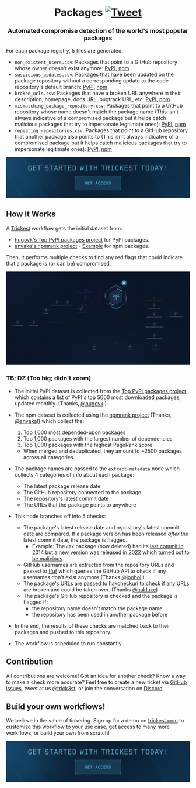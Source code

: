 <h1 align="center">Packages <a href="https://twitter.com/intent/tweet?text=Trickest%20Packages%20-%20Automated%20compromise%20detection%20of%20the%20world's%20most%20popular%20packages%20%40trick3st%0A%0Ahttps%3A%2F%2Fgithub.com%2Ftrickest%2Fpackages&hashtags=bugbounty,bugbountytips,infosec"><img src="https://img.shields.io/badge/Tweet--lightgrey?logo=twitter&style=social" alt="Tweet" height="20"/></a></h1>
<h3 align="center">Automated compromise detection of the world's most popular packages</h3>

For each package registry, 5 files are generated:
- `non_existent_users.csv`: Packages that point to a GitHub repository whose owner doesn't exist anymore: [PyPI](pypi/non_existent_users.csv), [npm](npm/non_existent_users.csv)
- `suspicious_updates.csv`: Packages that have been updated on the package repository without a corresponding update to the code repository's default branch: [PyPI](pypi/suspicious_updates.csv), [npm](npm/suspicious_updates.csv)
- `broken_urls.csv`: Packages that have a broken URL anywhere in their description, homepage, docs URL, bugtrack URL, etc: [PyPI](pypi/broken_urls.csv), [npm](npm/broken_urls.csv)
- `mismatching_package_repository.csv`: Packages that point to a GitHub repository whose name doesn't match the package name (This isn't always indicative of a compromised package but it helps catch malicious packages that try to impersonate legitimate ones): [PyPI](pypi/mismatching_package_repository.csv), [npm](npm/mismatching_package_repository.csv)
- `repeating_repositories.csv`: Packages that point to a GitHub repository that another package also points to (This isn't always indicative of a compromised package but it helps catch malicious packages that try to impersonate legitimate ones): [PyPI](pypi/repeating_repositories.csv), [npm](npm/repeating_repositories.csv)

[<img src="./banner.png" />](https://trickest-access.paperform.co/)

## How it Works
A [Trickest](https://trickest.com) workflow gets the initial dataset from:
- [hugovk's Top PyPI packages project](https://hugovk.github.io/top-pypi-packages/) for PyPI packages.
- [anvaka's npmrank project](https://github.com/anvaka/npmrank) - [Example](https://gist.github.com/anvaka/8e8fa57c7ee1350e3491) for npm packages.

Then, it performs multiple checks to find any red flags that could indicate that a package is (or can be) compromised.

![Trickest Workflow](packages.png "Trickest Workflow - Packages")
### TB; DZ (Too big; didn't zoom)
- The initial PyPI dataset is collected from the [Top PyPI packages project](https://hugovk.github.io/top-pypi-packages/), which contains a list of PyPI's top 5000 most downloaded packages, updated monthly. (Thanks, [@hugovk](https://github.com/hugovk)!)
- The npm dataset is collected using the [npmrank project](https://gist.github.com/anvaka/8e8fa57c7ee1350e3491) (Thanks, [@anvaka](https://github.com/anvaka)!) which collect the:
    1. Top 1,000 most depended-upon packages
    2. Top 1,000 packages with the largest number of dependencies
    3. Top 1,000 packages with the highest PageRank score

    - When merged and deduplicated, they amount to ~2500 packages across all categories.
- The package names are passed to the `extract-metadata` node which collects 4 categories of info about each package:
    - The latest package release date
    - The GitHub repository connected to the package
    - The repository's latest commit date
    - The URLs that the package points to anywhere
- This node branches off into 5 checks:
    - The package's latest release date and repository's latest commit date are compared. If a package version has been released _after_ the latest commit date, the package is flagged.
        - Example: The `ctx` package (now deleted) had its [last commit in 2014](https://github.com/figlief/ctx/commits/master) but a [new version was released in 2022](https://web.archive.org/web/20220519184823/https://pypi.org/project/ctx/#history) which [turned out to be malicious](https://www.reddit.com/r/Python/comments/uwhzkj/i_think_the_ctx_package_on_pypi_has_been_hacked/).
    - GitHub usernames are extracted from the repository URLs and passed to [ffuf](https://github.com/ffuf/ffuf) which queries the GitHub API to check if any usernames don't exist anymore (Thanks [@joohoi](https://github.com/joohoi)!)
    - The package's URLs are passed to [hakcheckurl](https://github.com/hakluke/hakcheckurl) to check if any URLs are broken and could be taken over. (Thanks [@hakluke](https://github.com/hakluke))
    - The package's GitHub repository is checked and the package is flagged if:
        - the repository name doesn't match the package name
        - the repository has been used in another package before
- In the end, the results of these checks are matched back to their packages and pushed to this repository.
- The workflow is scheduled to run constantly.

## Contribution
All contributions are welcome! Got an idea for another check? Know a way to make a check more accurate? Feel free to create a new ticket via [GitHub issues](https://github.com/trickest/packages/issues), tweet at us [@trick3st](https://twitter.com/trick3st), or join the conversation on [Discord](https://discord.gg/7HZmFYTGcQ).

## Build your own workflows!
We believe in the value of tinkering. Sign up for a demo on [trickest.com](https://trickest.com) to customize this workflow to your use case, get access to many more workflows, or build your own from scratch!

[<img src="./banner.png" />](https://trickest-access.paperform.co/)
